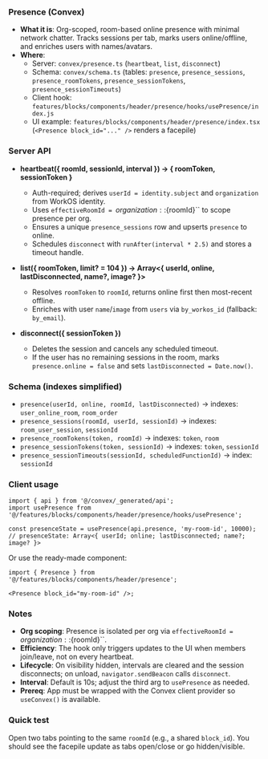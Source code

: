 ### Presence (Convex)

- **What it is**: Org-scoped, room-based online presence with minimal network chatter. Tracks sessions per tab, marks users online/offline, and enriches users with names/avatars.
- **Where**:
  - Server: `convex/presence.ts` (`heartbeat`, `list`, `disconnect`)
  - Schema: `convex/schema.ts` (tables: `presence`, `presence_sessions`, `presence_roomTokens`, `presence_sessionTokens`, `presence_sessionTimeouts`)
  - Client hook: `features/blocks/components/header/presence/hooks/usePresence/index.js`
  - UI example: `features/blocks/components/header/presence/index.tsx` (`<Presence block_id="..." />` renders a facepile)

### Server API

- **heartbeat({ roomId, sessionId, interval }) → { roomToken, sessionToken }**
  - Auth-required; derives `userId = identity.subject` and `organization` from WorkOS identity.
  - Uses `effectiveRoomId = `${organization}::${roomId}`` to scope presence per org.
  - Ensures a unique `presence_sessions` row and upserts `presence` to online.
  - Schedules `disconnect` with `runAfter(interval * 2.5)` and stores a timeout handle.

- **list({ roomToken, limit? = 104 }) → Array<{ userId, online, lastDisconnected, name?, image? }>**
  - Resolves `roomToken` to `roomId`, returns online first then most-recent offline.
  - Enriches with user `name`/`image` from `users` via `by_workos_id` (fallback: `by_email`).

- **disconnect({ sessionToken })**
  - Deletes the session and cancels any scheduled timeout.
  - If the user has no remaining sessions in the room, marks `presence.online = false` and sets `lastDisconnected = Date.now()`.

### Schema (indexes simplified)

- `presence(userId, online, roomId, lastDisconnected)` → indexes: `user_online_room`, `room_order`
- `presence_sessions(roomId, userId, sessionId)` → indexes: `room_user_session`, `sessionId`
- `presence_roomTokens(token, roomId)` → indexes: `token`, `room`
- `presence_sessionTokens(token, sessionId)` → indexes: `token`, `sessionId`
- `presence_sessionTimeouts(sessionId, scheduledFunctionId)` → index: `sessionId`

### Client usage

```tsx
import { api } from '@/convex/_generated/api';
import usePresence from '@/features/blocks/components/header/presence/hooks/usePresence';

const presenceState = usePresence(api.presence, 'my-room-id', 10000);
// presenceState: Array<{ userId; online; lastDisconnected; name?; image? }>
```

Or use the ready-made component:

```tsx
import { Presence } from '@/features/blocks/components/header/presence';

<Presence block_id="my-room-id" />;
```

### Notes

- **Org scoping**: Presence is isolated per org via `effectiveRoomId = `${organization}::${roomId}``.
- **Efficiency**: The hook only triggers updates to the UI when members join/leave, not on every heartbeat.
- **Lifecycle**: On visibility hidden, intervals are cleared and the session disconnects; on unload, `navigator.sendBeacon` calls `disconnect`.
- **Interval**: Default is 10s; adjust the third arg to `usePresence` as needed.
- **Prereq**: App must be wrapped with the Convex client provider so `useConvex()` is available.

### Quick test

Open two tabs pointing to the same `roomId` (e.g., a shared `block_id`). You should see the facepile update as tabs open/close or go hidden/visible.

